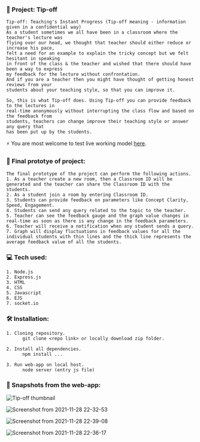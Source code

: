### :rocket: Project: Tip-off
    Tip-off: Teaching's Instant Progress (Tip-off meaning - information given in a confidential way)
    As a student sometimes we all have been in a classroom where the teacher's lecture was 
    flying over our head, we thought that teacher should either reduce or increase his pace, 
    felt a need for an example to explain the tricky concept but we felt hesitant in speaking 
    in front of the class & the teacher and wished that there should have been a way to express 
    my feedback for the lecture without confrontation.
    And if you are a teacher then you might have thought of getting honest reviews from your 
    students about your teaching style, so that you can improve it.

    So, this is what Tip-off does. Using Tip-off you can provide feedback to the lectures in 
    real-time anonymously without interrupting the class flow and based on the feedback from 
    students, teachers can change improve their teaching style or answer any query that 
    has been put up by the students.     
    
   :zap: You are most welcome to test live working model <a href="http://tip-0ff.herokuapp.com/" target="_blank">here</a>.

### :dart: Final prototye of project: 
    The final prototype of the project can perform the following actions.
    1. As a teacher create a new room, then a Classroom ID will be generated and the teacher can share the Classroom ID with the students.
    2. As a student join a room by entering Classroom ID.
    3. Students can provide feedback on parameters like Concept Clarity, Speed, Engagement.
    4. Students can send any query related to the topic to the teacher.
    5. Teacher can see the feedback gauge and the graph value changes in real-time as soon as there is any change in the feedback parameters.
    6. Teacher will receive a notification when any student sends a query.
    7. Graph will display fluctuations in feedback values for all the individual students with thin lines and the thick line represents the average feedback value of all the students.

### :computer: Tech used:
    1. Node.js
    2. Express.js
    3. HTML
    4. CSS
    5. Javascript
    6. EJS
    7. socket.io

### :hammer_and_wrench: Installation:
    1. Cloning repository.
          git clone <repo link> or locally download zip folder.
          
    2. Install all dependencies.
          npm install ...
       
    3. Run web-app on local host.
          node server (entry js file)
       
### :camera_flash: Snapshots from the web-app:
  ![Tip-off thumbnail](https://user-images.githubusercontent.com/45911025/143779375-411c197b-6190-4110-b142-abbd003a7d12.png)
  
  ![Screenshot from 2021-11-28 22-32-53](https://user-images.githubusercontent.com/45911025/143779639-1db365ac-d9d3-4abc-bb02-56de8e1e687f.png)
  
  ![Screenshot from 2021-11-28 22-39-08](https://user-images.githubusercontent.com/45911025/143779670-a7fda70b-7d45-489a-a28a-79557d46df0e.png)
  
  ![Screenshot from 2021-11-28 22-36-17](https://user-images.githubusercontent.com/45911025/143779687-77047efd-90ab-44df-9d96-1526395416c1.png)




